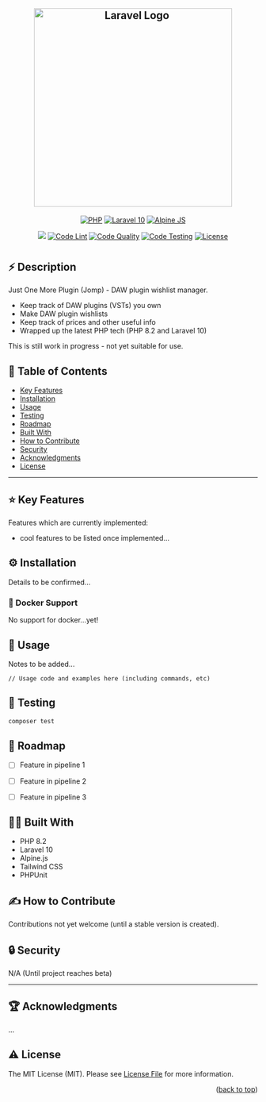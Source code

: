 <h2 align="center">
    <a href="#" target="_blank">
        <img src="https://raw.githubusercontent.com/laravel/art/master/logo-lockup/5%20SVG/2%20CMYK/1%20Full%20Color/laravel-logolockup-cmyk-red.svg" width="400" alt="Laravel Logo">
    </a>
</h2>
<a name="readme-top"></a>

<p align="center">
    <a href=""><img src="https://img.shields.io/badge/PHP-8-777BB4?style=for-the-badge&logo=php&logoColor=white" alt="PHP"</img></a>
    <a href=""><img src="https://img.shields.io/badge/Laravel-FF2D20?style=for-the-badge&logo=laravel&logoColor=white" alt="Laravel 10"</img></a>
    <a href=""><img src="https://img.shields.io/badge/Alpine%20JS-8BC0D0?style=for-the-badge&logo=alpinedotjs&logoColor=black" alt="Alpine JS"</img></a>
</p>

<p align="center">
    <a href="https://codecov.io/gh/harricoder/jomp"><img src="https://codecov.io/gh/harricoder/jomp/branch/main/graph/badge.svg?token=N7ZQ36DJ7Q"/></a>
    <a href="https://github.com/harricoder/jomp/actions/workflows/lint_code.yml?query=workflow%3ACode+branch%3Amain"><img src="https://github.com/harricoder/jomp/workflows/Lint Code/badge.svg?branch=main" alt="Code Lint"></a>
    <a href="https://github.com/harricoder/jomp/actions/workflows/quality_code.yml?query=workflow%3ACode+branch%3Amain"><img src="https://github.com/harricoder/jomp/workflows/Code Quality/badge.svg?branch=main" alt="Code Quality"></a>
    <a href="https://github.com/harricoder/jomp/actions/workflows/test_code.yml?query=workflow%3ACode+branch%3Amain"><img src="https://github.com/harricoder/jomp/workflows/Test Code/badge.svg?branch=main" alt="Code Testing"></a>
    <a href="https://packagist.org/packages/laravel/framework"><img src="https://img.shields.io/packagist/l/laravel/framework" alt="License"></a>
</p>

# <Your-Project-Title>

## ⚡️ Description

Just One More Plugin (Jomp) - DAW plugin wishlist manager.

- Keep track of DAW plugins (VSTs) you own
- Make DAW plugin wishlists
- Keep track of prices and other useful info
- Wrapped up the latest PHP tech (PHP 8.2 and Laravel 10)

This is still work in progress - not yet suitable for use.


## 📖 Table of Contents

- [Key Features](#-key-features)
- [Installation](#-installation)
- [Usage](#-usage)
- [Testing](#-tesing)
- [Roadmap](#-roadmap)
- [Built With](#-built-with)
- [How to Contribute](#-how-to-contribute)
- [Security](#-security)
- [Acknowledgments](#-acknowledgments)
- [License](#-license)

---

## ⭐️ Key Features

Features which are currently implemented:

- cool features to be listed once implemented...


## ⚙️ Installation

Details to be confirmed...

### 🐳 Docker Support

No support for docker...yet!


## 🎯 Usage

Notes to be added...

```
// Usage code and examples here (including commands, etc)
```


## 🚧 Testing

```bash
composer test
```


## 🚀 Roadmap

- [ ] Feature in pipeline 1
- [ ] Feature in pipeline 2
- [ ] Feature in pipeline 3


## 👨‍💻 Built With

- PHP 8.2
- Laravel 10
- Alpine.js
- Tailwind CSS
- PHPUnit


## ✍️ How to Contribute

Contributions not yet welcome (until a stable version is created).


## 🔒 Security

N/A (Until project reaches beta)

---

## 🏆 Acknowledgments

...


## ⚠️ License

The MIT License (MIT). Please see [License File](LICENSE.md) for more information.

<p align="right">(<a href="#readme-top">back to top</a>)</p>
